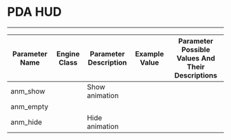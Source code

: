 # PDA HUD

___

| Parameter Name | Engine Class | Parameter Description | Example Value | Parameter Possible Values And Their Descriptions |
|---|---|---|---|---|
| anm_show |  | Show animation |  |  |
| anm_empty |  |  |  |  |
| anm_hide |  | Hide animation |  |  |
